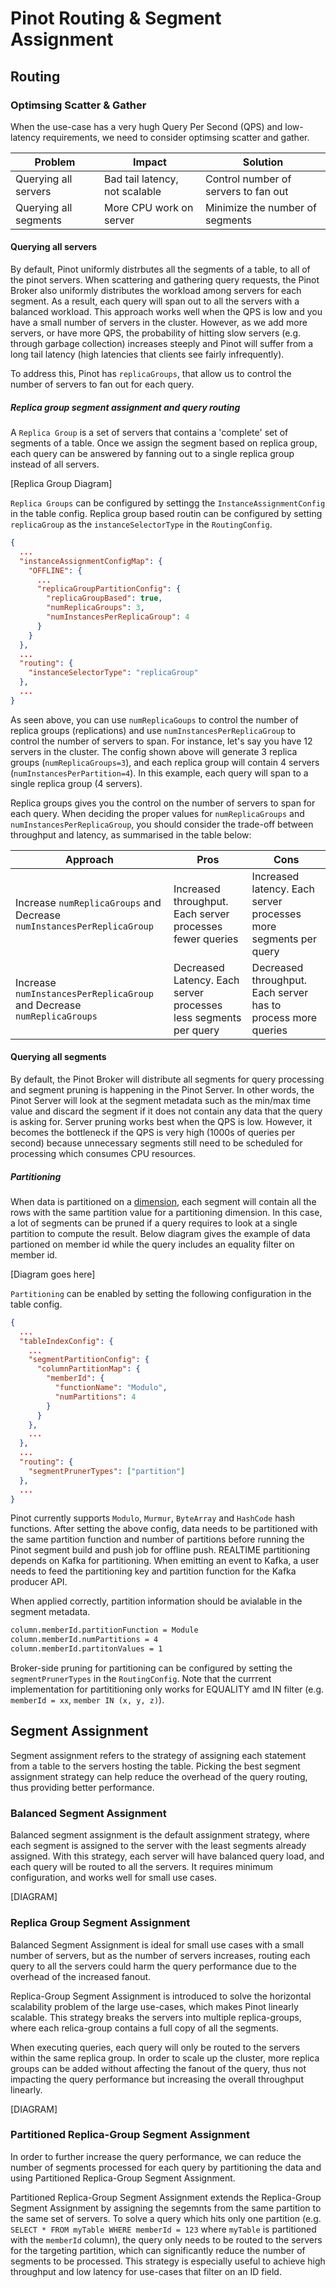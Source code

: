 # Pinot Routing & Segment Assignment

## Routing

### Optimsing Scatter & Gather
When the use-case has a very hugh Query Per Second (QPS) and low-latency requirements, we need to consider optimsing scatter and gather.

| Problem               | Impact                         | Solution                             |
| --------------------- | ------------------------------ | ------------------------------------ |
| Querying all servers  | Bad tail latency, not scalable | Control number of servers to fan out |
| Querying all segments | More CPU work on server        | Minimize the number of segments      |

#### Querying all servers
By default, Pinot uniformly distrbutes all the segments of a table, to all of the pinot servers. When scattering and gathering query requests, the Pinot Broker also uniformly distributes the workload among servers for each segment. As a result, each query will span out to all the servers with a balanced workload. This approach works well when the QPS is low and you have a small number of servers in the cluster. However, as we add more servers, or have more QPS, the probability of hitting slow servers (e.g. through garbage collection) increases steeply and Pinot will suffer from a long tail latency (high latencies that clients see fairly infrequently).

To address this, Pinot has `replicaGroups`, that allow us to control the number of servers to fan out for each query.

##### Replica group segment assignment and query routing
A `Replica Group` is a set of servers that contains a 'complete' set of segments of a table. Once we assign the segment based on replica group, each query can be answered by fanning out to a single replica group instead of all servers.

[Replica Group Diagram]

`Replica Groups` can be configured by settingg the `InstanceAssignmentConfig` in the table config. Replica group based routin can be configured by setting `replicaGroup` as the `instanceSelectorType` in the `RoutingConfig`.


```json
{
  ...
  "instanceAssignmentConfigMap": {
    "OFFLINE": {
      ...
      "replicaGroupPartitionConfig": {
        "replicaGroupBased": true,
        "numReplicaGroups": 3,
        "numInstancesPerReplicaGroup": 4
      }
    }
  },
  ...
  "routing": {
    "instanceSelectorType": "replicaGroup"
  },
  ...
}
```

As seen above, you can use `numReplicaGoups` to control the number of replica groups (replications) and use `numInstancesPerReplicaGroup` to control the number of servers to span. For instance, let's say you have 12 servers in the cluster. The config shown above will generate 3 replica groups (`numReplicaGroups=3`), and each replica group will contain 4 servers (`numInstancesPerPartition=4`). In this example, each query will span to a single replica group (4 servers).

Replica groups gives you the control on the number of servers to span for each query. When deciding the proper values for `numReplicaGroups` and `numInstancesPerReplicaGroup`, you should consider the trade-off between throughput and latency, as summarised in the table below:

| Approach                                                               | Pros                                                             | Cons                                                             |
| ---------------------------------------------------------------------- | ---------------------------------------------------------------- | ---------------------------------------------------------------- |
| Increase `numReplicaGroups` and Decrease `numInstancesPerReplicaGroup` | Increased throughput. Each server processes fewer queries        | Increased latency. Each server processes more segments per query |
| Increase `numInstancesPerReplicaGroup` and Decrease `numReplicaGroups` | Decreased Latency. Each server processes less segments per query | Decreased throughput. Each server has to process more queries    |

#### Querying all segments
By default, the Pinot Broker will distribute all segments for query processing and segment pruning is happening in the Pinot Server. In other words, the Pinot Server will look at the segment metadata such as the min/max time value and discard the segment if it does not contain any data that the query is asking for. Server pruning works best when the QPS is low. However, it becomes the bottleneck if the QPS is very high (1000s of queries per second) because unnecessary segments still need to be scheduled for processing which consumes CPU resources.

##### Partitioning
When data is partitioned on a [dimension](), each segment will contain all the rows with the same partition value for a partitioning dimension. In this case, a lot of segments can be pruned if a query requires to look at a single partition to compute the result. Below diagram gives the example of data partioned on member id while the query includes an equality filter on member id.

[Diagram goes here]

`Partitioning` can be enabled by setting the following configuration in the table config.

```json
{
  ...
  "tableIndexConfig": {
    ...
    "segmentPartitionConfig": {
      "columnPartitionMap": {
        "memberId": {
          "functionName": "Modulo",
          "numPartitions": 4
        }
      }
    },
    ...
  },
  ...
  "routing": {
    "segmentPrunerTypes": ["partition"]
  },
  ...
}
```

Pinot currently supports `Modulo`, `Murmur`, `ByteArray` and `HashCode` hash functions. After setting the above config, data needs to be partitioned with the same partition function and number of partitions before running the Pinot segment build and push job for offline push. REALTIME partitioning depends on Kafka for partitioning. When emitting an event to Kafka, a user needs to feed the partitioning key and partition function for the Kafka producer API.

When applied correctly, partition information should be avialable in the segment metadata.

```bash
column.memberId.partitionFunction = Module
column.memberId.numPartitions = 4
column.memberId.partitonValues = 1
```

Broker-side pruning for partitioning can be configured by setting the `segmentPrunerTypes` in the `RoutingConfig`. Note that the currrent implementation for partititioning only works for EQUALITY amd IN filter (e.g. `memberId = xx`, `member IN (x, y, z)`).

## Segment Assignment

Segment assignment refers to the strategy of assigning each statement from a table to the servers hosting the table. Picking the best segment assignment strategy can help reduce the overhead of the query routing, thus providing better performance.

### Balanced Segment Assignment
Balanced segment assignment is the default assignment strategy, where each segment is assigned to the server with the least segments already assigned. With this strategy, each server will have balanced query load, and each query will be routed to all the servers. It requires minimum configuration, and works well for small use cases.

[DIAGRAM]

### Replica Group Segment Assignment
Balanced Segment Assignment is ideal for small use cases with a small number of servers, but as the number of servers increases, routing each query to all the servers could harm the query performance due to the overhead of the increased fanout.

Replica-Group Segment Assignment is introduced to solve the horizontal scalability problem of the large use-cases, which makes Pinot linearly scalable. This strategy breaks the servers into multiple replica-groups, where each relica-group contains a full copy of all the segments.

When executing queries, each query will only be routed to the servers within the same replica group. In order to scale up the cluster, more replica groups can be added without affecting the fanout of the query, thus not impacting the query performance but increasing the overall throughput linearly.

[DIAGRAM]

### Partitioned Replica-Group Segment Assignment
In order to further increase the query performance, we can reduce the number of segments processed for each query by partitioning the data and using Partitioned Replica-Group Segment Assignment.

Partitioned Replica-Group Segment Assignment extends the Replica-Group Segment Assignment by assigning the segemnts from the same partition to the same set of servers. To solve a query which hits only one partition (e.g. `SELECT * FROM myTable WHERE memberId = 123` where `myTable` is partitioned with the `memberId` column), the query only needs to be routed to the servers for the targeting partition, which can significantly reduce the number of segments to be processed. This strategy is especially useful to achieve high throughput and low latency for use-cases that filter on an ID field.